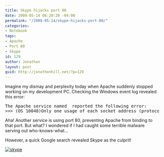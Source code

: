 ```yaml
---
title: Skype hijacks port 80
date: 2009-05-14 06:20:20 -04:00
permalink: "/2009-05-14/skype-hijacks-port-80/"
categories:
- Notebook
tags:
- Apache
- Port 80
- Skype
id: 129
author: Jonathon
layout: post
guid: http://jonathonhill.net/?p=129
---
```


Imagine my dismay and perplexity today when Apache suddenly stopped working on my development PC. Checking the Windows event log revealed this error:

<pre>The Apache service named  reported the following error:
&gt;&gt;&gt; (OS 10048)Only one usage of each socket address (protocol/network address/port) is normally permitted.  : make_sock: could not bind to address 0.0.0.0:80</pre>

Aha! Another service is using port 80, preventing Apache from binding to that port. But what? I wondered if I had caught some terrible malware serving out who-knows-what&#8230;

However, a quick Google search revealed Skype as the culprit!

[<img class="alignnone size-medium wp-image-130" title="skype" src="/wp-content/uploads/2009/05/skype-300x242.png" alt="skype" width="300" height="242" srcset="/wp-content/uploads/2009/05/skype-300x242.png 300w, /wp-content/uploads/2009/05/skype.png 706w" sizes="(max-width: 300px) 100vw, 300px" />](/wp-content/uploads/2009/05/skype.png)
